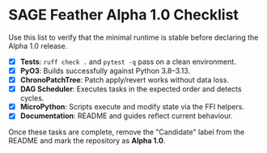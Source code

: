 # SAGE Feather Alpha 1.0 Checklist

Use this list to verify that the minimal runtime is stable before declaring the
Alpha 1.0 release.

- [x] **Tests**: `ruff check .` and `pytest -q` pass on a clean environment.
- [x] **PyO3**: Builds successfully against Python 3.8–3.13.
- [x] **ChronoPatchTree**: Patch apply/revert works without data loss.
- [x] **DAG Scheduler**: Executes tasks in the expected order and detects cycles.
- [x] **MicroPython**: Scripts execute and modify state via the FFI helpers.
- [x] **Documentation**: README and guides reflect current behaviour.

Once these tasks are complete, remove the "Candidate" label from the README and
mark the repository as **Alpha 1.0**.
